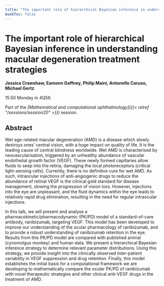 ```yaml
---
title: "The important role of hierarchical Bayesian inference in understanding macular degeneration treatment strategies"
bookToc: false
---
```


# The important role of hierarchical Bayesian inference in understanding macular degeneration treatment strategies

**Jessica Crawshaw, Eamonn Gaffney, Philip Maini, Antonello Caruso, Michael Gertz**

15:50 Monday in 4Q56.

Part of the *[Mathematical and computational ophthalmology]({{< relref "/sessions/session20" >}})* session.

## Abstract

Wet age-related macular degeneration (AMD) is a disease which slowly destroys ones’ central vision, with a huge impact on quality of life. It is the leading cause of central blindness worldwide. Wet AMD is characterised by neovascularisation, triggered by an unhealthy abundance of vascular endothelial growth factor (VEGF). These newly formed capillaries allow fluids to seep into the retina, damaging the local photoreceptors (critical light-sensing cells). Currently, there is no definitive cure for wet AMD. As such, intraocular injections of anti-angiogenic drugs to reduce the abundance of retinal VEGF is the clinical gold standard for disease management, slowing the progression of vision loss. However, injections into the eye are unpleasant, and the fluid dynamics within the eye leads to relatively rapid drug elimination, resulting in the need for regular intraocular injections.

In this talk, we will present and analyse a pharmacokinetic/pharmacodynamic (PK/PD) model of a standard-of-care antibody, ranibizumab, targeting VEGF. This model has been developed to improve our understanding of the ocular pharmacology of ranibizumab, and to provide a robust understanding of ranibizumab retention in the eye. Results from this PK/PD model are compared with published animal (cynomolgus monkey) and human data. We present a hierarchical Bayesian inference strategy to determine relevant parameter distributions. Using this strategy, we provide insight into the clinically observed inter-patient variability in VEGF suppression and drug retention. Finally, this model establishes the initial basis for a computational framework we are developing to mathematically compare the ocular PK/PD of ranibizumab with novel therapeutic strategies and other clinical anti-VEGF drugs in the treatment of AMD.




